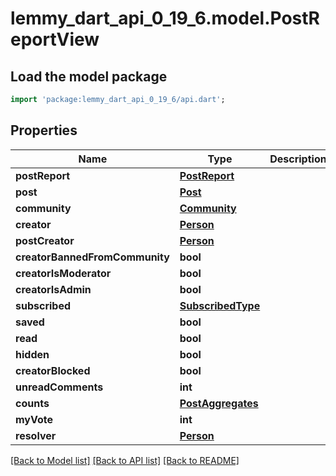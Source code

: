 # lemmy_dart_api_0_19_6.model.PostReportView

## Load the model package
```dart
import 'package:lemmy_dart_api_0_19_6/api.dart';
```

## Properties
Name | Type | Description | Notes
------------ | ------------- | ------------- | -------------
**postReport** | [**PostReport**](PostReport.md) |  | 
**post** | [**Post**](Post.md) |  | 
**community** | [**Community**](Community.md) |  | 
**creator** | [**Person**](Person.md) |  | 
**postCreator** | [**Person**](Person.md) |  | 
**creatorBannedFromCommunity** | **bool** |  | 
**creatorIsModerator** | **bool** |  | 
**creatorIsAdmin** | **bool** |  | 
**subscribed** | [**SubscribedType**](SubscribedType.md) |  | 
**saved** | **bool** |  | 
**read** | **bool** |  | 
**hidden** | **bool** |  | 
**creatorBlocked** | **bool** |  | 
**unreadComments** | **int** |  | 
**counts** | [**PostAggregates**](PostAggregates.md) |  | 
**myVote** | **int** |  | [optional] 
**resolver** | [**Person**](Person.md) |  | [optional] 

[[Back to Model list]](../README.md#documentation-for-models) [[Back to API list]](../README.md#documentation-for-api-endpoints) [[Back to README]](../README.md)


